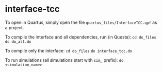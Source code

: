 # interface-tcc
To open in Quartus, simply open the file ```quartus_files/InterfaceTCC.qpf``` as a project.

To compile the interface and all dependencies, run (in Questa):
```cd do_files```
```do do_all.do```

To compile only the interface:
```cd do_files```
```do interface_tcc.do```

To run simulations (all simulations start with ```sim_``` prefix):
```do <simulation_name>```

